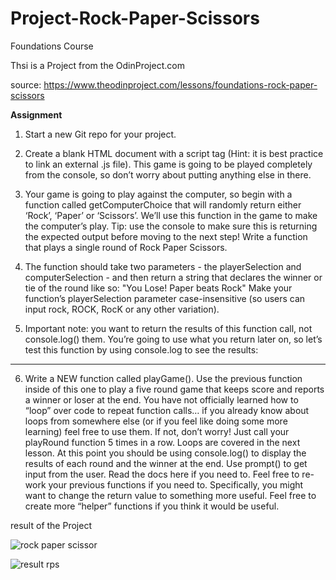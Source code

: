 # Project-Rock-Paper-Scissors
Foundations Course

Thsi is a Project from the OdinProject.com

source: https://www.theodinproject.com/lessons/foundations-rock-paper-scissors

**Assignment** 

1) Start a new Git repo for your project.

2) Create a blank HTML document with a script tag (Hint: it is best practice to link an external .js file). This game is going to be played completely from the console,
so don’t worry about putting anything else in there.

3) Your game is going to play against the computer, so begin with a function called getComputerChoice that will randomly return either ‘Rock’, ‘Paper’ or ‘Scissors’.
We’ll use this function in the game to make the computer’s play. Tip: use the console to make sure this is returning the expected output before moving to the next step!
Write a function that plays a single round of Rock Paper Scissors.

4) The function should take two parameters - the playerSelection and computerSelection - and then return a string that declares the winner or tie of the round like so: "You Lose! Paper beats Rock"
Make your function’s playerSelection parameter case-insensitive (so users can input rock, ROCK, RocK or any other variation).

5) Important note: you want to return the results of this function call, not console.log() them. You’re going to use what you return later on, so let’s test this function by using console.log to see the results:

------------------------------------------------------------------------------------------------------------------------------
6) Write a NEW function called playGame(). Use the previous function inside of this one to play a five round game that keeps score and reports a winner or loser at the end.
You have not officially learned how to “loop” over code to repeat function calls… if you already know about loops from somewhere else (or if you feel like doing some more learning) feel free to use them. If not, don’t worry! Just call your playRound function 5 times in a row. Loops are covered in the next lesson.
At this point you should be using console.log() to display the results of each round and the winner at the end.
Use prompt() to get input from the user. Read the docs here if you need to.
Feel free to re-work your previous functions if you need to. Specifically, you might want to change the return value to something more useful.
Feel free to create more “helper” functions if you think it would be useful.

result of the Project 

![rock paper scissor ](https://github.com/RunTheLi/Project-Rock-Paper-Scissors/assets/157675387/e2da1960-6495-4d5f-bbfe-e5b00e316692)

![result  rps](https://github.com/RunTheLi/Project-Rock-Paper-Scissors/assets/157675387/027c3fa6-4f90-4bc1-b278-5c8d83bec5d6)
